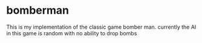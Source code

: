 # bomberman

This is my implementation of the classic game bomber man. currently the AI in this game is random with no ability to drop bombs
